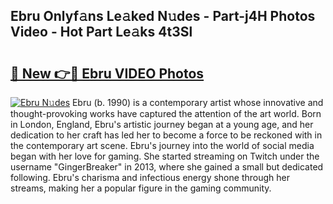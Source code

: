 ## Ebru Onlyf𝚊ns Le𝚊ked N𝚞des - Part-j4H Photos Video - Hot Part Le𝚊ks 4t3Sl

# <h2><a href="http://ac30850.deff.icu/?id=Ebru">🔗 New 👉🔴 Ebru VIDEO Photos</a></h2>

[![Ebru N𝚞des](https://i.imgur.com/rIISA9y.gif)](http://ac30850.deff.icu/?id=Ebru)
Ebru (b. 1990) is a contemporary artist whose innovative and thought-provoking works have captured the attention of the art world. Born in London, England, Ebru's artistic journey began at a young age, and her dedication to her craft has led her to become a force to be reckoned with in the contemporary art scene. Ebru's journey into the world of social media began with her love for gaming. She started streaming on Twitch under the username "GingerBreaker" in 2013, where she gained a small but dedicated following. Ebru's charisma and infectious energy shone through her streams, making her a popular figure in the gaming community.
